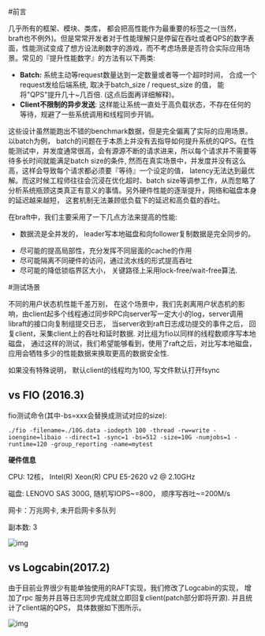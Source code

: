 

#前言

几乎所有的框架、模块、类库， 都会把高性能作为最重要的标签之一(当然， braft也不例外)。但是常常开发者对于性能理解只是停留在吞吐或者QPS的数字表面，性能测试变成了想方设法刷数字的游戏，而不考虑场景是否符合实际应用场景。常见的『提升性能数字』的方法有以下两类:

* **Batch:** 系统主动等request数量达到一定数量或者等一个超时时间， 合成一个request发给后端系统, 取决于batch_size / request_size 的值， 能将"QPS"提升几十~几百倍. (这点后面再详细解释)。
* **Client不限制的异步发送**: 这样能让系统一直处于高负载状态，不存在任何的等待，规避了一些系统调用和线程同步开销。

这些设计虽然能跑出不错的benchmark数据，但是完全偏离了实际的应用场景。以batch为例， batch的问题在于本质上并没有去指导如何提升系统的QPS。在性能测试中，并发度通常很高，会有源源不断的请求进来，所以每个请求并不需要等待多长时间就能满足batch size的条件, 然而在真实场景中，并发度并没有这么高，这样会导致每个请求都必须要『等待』一个设定的值， latency无法达到最优解。而这时候工程师往往会沉浸在优化超时、batch size等调参工作，从而忽略了分析系统瓶颈这类真正有意义的事情。另外硬件性能的逐渐提升，网络和磁盘本身的延迟越来越短， 这套机制无法兼顾低负载下的延迟和高负载的吞吐。

在braft中，我们主要采用了一下几点方法来提高的性能:

* 数据流是全并发的， leader写本地磁盘和向follower复制数据是完全同步的。

- 尽可能的提高局部性，充分发挥不同层面的cache的作用
- 尽可能隔离不同硬件的访问，通过流水线的形式提高吞吐
- 尽可能的降低锁临界区大小， 关键路径上采用lock-free/wait-free算法. 

#测试场景

不同的用户状态机性能千差万别， 在这个场景中，我们先剥离用户状态机的影响，由client起多个线程通过同步RPC向server写一定大小的log，server调用libraft的接口向复制组提交日志， 当server收到raft日志成功提交的事件之后， 回复client，采集client上的吞吐和延时数据. 对比组为fio以同样的线程数顺序写本地磁盘， 通过这样的测试，我们希望能够看到，使用了raft之后，对比写本地磁盘，应用会牺牲多少的性能数据来换取更高的数据安全性.

如果没有特殊说明， 默认client的线程均为100, 写文件默认打开fsync

## vs FIO (2016.3)

fio测试命令(其中-bs=xxx会替换成测试对应的size):

```
./fio -filename=./10G.data -iodepth 100 -thread -rw=write -ioengine=libaio --direct=1 -sync=1 -bs=512 -size=10G -numjobs=1 -runtime=120 -group_reporting -name=mytest
```

 

**硬件信息**

CPU:  12核， Intel(R) Xeon(R) CPU E5-2620 v2 @ 2.10GHz  

磁盘:  LENOVO SAS 300G, 随机写IOPS~=800， 顺序写吞吐~=200M/s

网卡：万兆网卡, 未开启网卡多队列

副本数: 3

![img](../images/benchmark0.png)

## vs Logcabin(2017.2)

由于目前业界很少有能单独使用的RAFT实现，我们修改了Logcabin的实现， 增加了rpc 服务并且等日志同步完成就立即回复client(patch部分即将开源).  并且统计了client端的QPS， 具体数据如下图所示。

![img](../images/benchmark.png)